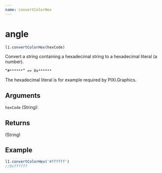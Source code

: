 ```yaml
---
name: convertColorHex
---
```


# angle

```js
l1.convertColorHex(hexCode)
```

Convert a string containing a hexadecimal string to a hexadecimal literal (a number).

`“#******” => 0x******`

The hexadecimal literal is for example required by PIXI.Graphics.

## Arguments

`hexCode` (String):

## Returns

(String)

## Example

```js
l1.convertColorHex('#ffffff')
//0xffffff
```
